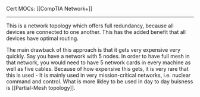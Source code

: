Cert MOCs: [[CompTIA Network+]]

---
This is a network topology which offers full redundancy, because all devices are connected to one another. This has the added benefit that all devices have optimal routing. 

The main drawback of this approach is that it gets very expensive very quickly. Say you have a network with 5 nodes. In order to have full mesh in that network, you would need to have 5 network cards in every machine as well as five cables. Because of how expensive this gets, it is very rare that this is used - It is mainly used in very mission-critical networks, i.e. nuclear command and control. What is more likley to be used in day to day buisness is [[Partial-Mesh topology]].